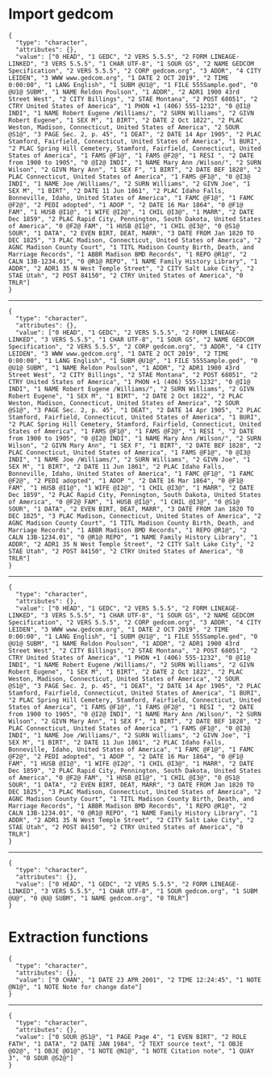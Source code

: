 # Import gedcom

    {
      "type": "character",
      "attributes": {},
      "value": ["0 HEAD", "1 GEDC", "2 VERS 5.5.5", "2 FORM LINEAGE-LINKED", "3 VERS 5.5.5", "1 CHAR UTF-8", "1 SOUR GS", "2 NAME GEDCOM Specification", "2 VERS 5.5.5", "2 CORP gedcom.org", "3 ADDR", "4 CITY LEIDEN", "3 WWW www.gedcom.org", "1 DATE 2 OCT 2019", "2 TIME 0:00:00", "1 LANG English", "1 SUBM @U1@", "1 FILE 555Sample.ged", "0 @U1@ SUBM", "1 NAME Reldon Poulson", "1 ADDR", "2 ADR1 1900 43rd Street West", "2 CITY Billings", "2 STAE Montana", "2 POST 68051", "2 CTRY United States of America", "1 PHON +1 (406) 555-1232", "0 @I1@ INDI", "1 NAME Robert Eugene /Williams/", "2 SURN Williams", "2 GIVN Robert Eugene", "1 SEX M", "1 BIRT", "2 DATE 2 Oct 1822", "2 PLAC Weston, Madison, Connecticut, United States of America", "2 SOUR @S1@", "3 PAGE Sec. 2, p. 45", "1 DEAT", "2 DATE 14 Apr 1905", "2 PLAC Stamford, Fairfield, Connecticut, United States of America", "1 BURI", "2 PLAC Spring Hill Cemetery, Stamford, Fairfield, Connecticut, United States of America", "1 FAMS @F1@", "1 FAMS @F2@", "1 RESI ", "2 DATE from 1900 to 1905", "0 @I2@ INDI", "1 NAME Mary Ann /Wilson/", "2 SURN Wilson", "2 GIVN Mary Ann", "1 SEX F", "1 BIRT", "2 DATE BEF 1828", "2 PLAC Connecticut, United States of America", "1 FAMS @F1@", "0 @I3@ INDI", "1 NAME Joe /Williams/", "2 SURN Williams", "2 GIVN Joe", "1 SEX M", "1 BIRT", "2 DATE 11 Jun 1861", "2 PLAC Idaho Falls, Bonneville, Idaho, United States of America", "1 FAMC @F1@", "1 FAMC @F2@", "2 PEDI adopted", "1 ADOP ", "2 DATE 16 Mar 1864", "0 @F1@ FAM", "1 HUSB @I1@", "1 WIFE @I2@", "1 CHIL @I3@", "1 MARR", "2 DATE Dec 1859", "2 PLAC Rapid City, Pennington, South Dakota, United States of America", "0 @F2@ FAM", "1 HUSB @I1@", "1 CHIL @I3@", "0 @S1@ SOUR", "1 DATA", "2 EVEN BIRT, DEAT, MARR", "3 DATE FROM Jan 1820 TO DEC 1825", "3 PLAC Madison, Connecticut, United States of America", "2 AGNC Madison County Court", "1 TITL Madison County Birth, Death, and Marriage Records", "1 ABBR Madison BMD Records", "1 REPO @R1@", "2 CALN 13B-1234.01", "0 @R1@ REPO", "1 NAME Family History Library", "1 ADDR", "2 ADR1 35 N West Temple Street", "2 CITY Salt Lake City", "2 STAE Utah", "2 POST 84150", "2 CTRY United States of America", "0 TRLR"]
    }

---

    {
      "type": "character",
      "attributes": {},
      "value": ["0 HEAD", "1 GEDC", "2 VERS 5.5.5", "2 FORM LINEAGE-LINKED", "3 VERS 5.5.5", "1 CHAR UTF-8", "1 SOUR GS", "2 NAME GEDCOM Specification", "2 VERS 5.5.5", "2 CORP gedcom.org", "3 ADDR", "4 CITY LEIDEN", "3 WWW www.gedcom.org", "1 DATE 2 OCT 2019", "2 TIME 0:00:00", "1 LANG English", "1 SUBM @U1@", "1 FILE 555Sample.ged", "0 @U1@ SUBM", "1 NAME Reldon Poulson", "1 ADDR", "2 ADR1 1900 43rd Street West", "2 CITY Billings", "2 STAE Montana", "2 POST 68051", "2 CTRY United States of America", "1 PHON +1 (406) 555-1232", "0 @I1@ INDI", "1 NAME Robert Eugene /Williams/", "2 SURN Williams", "2 GIVN Robert Eugene", "1 SEX M", "1 BIRT", "2 DATE 2 Oct 1822", "2 PLAC Weston, Madison, Connecticut, United States of America", "2 SOUR @S1@", "3 PAGE Sec. 2, p. 45", "1 DEAT", "2 DATE 14 Apr 1905", "2 PLAC Stamford, Fairfield, Connecticut, United States of America", "1 BURI", "2 PLAC Spring Hill Cemetery, Stamford, Fairfield, Connecticut, United States of America", "1 FAMS @F1@", "1 FAMS @F2@", "1 RESI ", "2 DATE from 1900 to 1905", "0 @I2@ INDI", "1 NAME Mary Ann /Wilson/", "2 SURN Wilson", "2 GIVN Mary Ann", "1 SEX F", "1 BIRT", "2 DATE BEF 1828", "2 PLAC Connecticut, United States of America", "1 FAMS @F1@", "0 @I3@ INDI", "1 NAME Joe /Williams/", "2 SURN Williams", "2 GIVN Joe", "1 SEX M", "1 BIRT", "2 DATE 11 Jun 1861", "2 PLAC Idaho Falls, Bonneville, Idaho, United States of America", "1 FAMC @F1@", "1 FAMC @F2@", "2 PEDI adopted", "1 ADOP ", "2 DATE 16 Mar 1864", "0 @F1@ FAM", "1 HUSB @I1@", "1 WIFE @I2@", "1 CHIL @I3@", "1 MARR", "2 DATE Dec 1859", "2 PLAC Rapid City, Pennington, South Dakota, United States of America", "0 @F2@ FAM", "1 HUSB @I1@", "1 CHIL @I3@", "0 @S1@ SOUR", "1 DATA", "2 EVEN BIRT, DEAT, MARR", "3 DATE FROM Jan 1820 TO DEC 1825", "3 PLAC Madison, Connecticut, United States of America", "2 AGNC Madison County Court", "1 TITL Madison County Birth, Death, and Marriage Records", "1 ABBR Madison BMD Records", "1 REPO @R1@", "2 CALN 13B-1234.01", "0 @R1@ REPO", "1 NAME Family History Library", "1 ADDR", "2 ADR1 35 N West Temple Street", "2 CITY Salt Lake City", "2 STAE Utah", "2 POST 84150", "2 CTRY United States of America", "0 TRLR"]
    }

---

    {
      "type": "character",
      "attributes": {},
      "value": ["0 HEAD", "1 GEDC", "2 VERS 5.5.5", "2 FORM LINEAGE-LINKED", "3 VERS 5.5.5", "1 CHAR UTF-8", "1 SOUR GS", "2 NAME GEDCOM Specification", "2 VERS 5.5.5", "2 CORP gedcom.org", "3 ADDR", "4 CITY LEIDEN", "3 WWW www.gedcom.org", "1 DATE 2 OCT 2019", "2 TIME 0:00:00", "1 LANG English", "1 SUBM @U1@", "1 FILE 555Sample.ged", "0 @U1@ SUBM", "1 NAME Reldon Poulson", "1 ADDR", "2 ADR1 1900 43rd Street West", "2 CITY Billings", "2 STAE Montana", "2 POST 68051", "2 CTRY United States of America", "1 PHON +1 (406) 555-1232", "0 @I1@ INDI", "1 NAME Robert Eugene /Williams/", "2 SURN Williams", "2 GIVN Robert Eugene", "1 SEX M", "1 BIRT", "2 DATE 2 Oct 1822", "2 PLAC Weston, Madison, Connecticut, United States of America", "2 SOUR @S1@", "3 PAGE Sec. 2, p. 45", "1 DEAT", "2 DATE 14 Apr 1905", "2 PLAC Stamford, Fairfield, Connecticut, United States of America", "1 BURI", "2 PLAC Spring Hill Cemetery, Stamford, Fairfield, Connecticut, United States of America", "1 FAMS @F1@", "1 FAMS @F2@", "1 RESI ", "2 DATE from 1900 to 1905", "0 @I2@ INDI", "1 NAME Mary Ann /Wilson/", "2 SURN Wilson", "2 GIVN Mary Ann", "1 SEX F", "1 BIRT", "2 DATE BEF 1828", "2 PLAC Connecticut, United States of America", "1 FAMS @F1@", "0 @I3@ INDI", "1 NAME Joe /Williams/", "2 SURN Williams", "2 GIVN Joe", "1 SEX M", "1 BIRT", "2 DATE 11 Jun 1861", "2 PLAC Idaho Falls, Bonneville, Idaho, United States of America", "1 FAMC @F1@", "1 FAMC @F2@", "2 PEDI adopted", "1 ADOP ", "2 DATE 16 Mar 1864", "0 @F1@ FAM", "1 HUSB @I1@", "1 WIFE @I2@", "1 CHIL @I3@", "1 MARR", "2 DATE Dec 1859", "2 PLAC Rapid City, Pennington, South Dakota, United States of America", "0 @F2@ FAM", "1 HUSB @I1@", "1 CHIL @I3@", "0 @S1@ SOUR", "1 DATA", "2 EVEN BIRT, DEAT, MARR", "3 DATE FROM Jan 1820 TO DEC 1825", "3 PLAC Madison, Connecticut, United States of America", "2 AGNC Madison County Court", "1 TITL Madison County Birth, Death, and Marriage Records", "1 ABBR Madison BMD Records", "1 REPO @R1@", "2 CALN 13B-1234.01", "0 @R1@ REPO", "1 NAME Family History Library", "1 ADDR", "2 ADR1 35 N West Temple Street", "2 CITY Salt Lake City", "2 STAE Utah", "2 POST 84150", "2 CTRY United States of America", "0 TRLR"]
    }

---

    {
      "type": "character",
      "attributes": {},
      "value": ["0 HEAD", "1 GEDC", "2 VERS 5.5.5", "2 FORM LINEAGE-LINKED", "3 VERS 5.5.5", "1 CHAR UTF-8", "1 SOUR gedcom.org", "1 SUBM @U@", "0 @U@ SUBM", "1 NAME gedcom.org", "0 TRLR"]
    }

# Extraction functions

    {
      "type": "character",
      "attributes": {},
      "value": ["0 CHAN", "1 DATE 23 APR 2001", "2 TIME 12:24:45", "1 NOTE @N1@", "1 NOTE Note for change date"]
    }

---

    {
      "type": "character",
      "attributes": {},
      "value": ["0 SOUR @S1@", "1 PAGE Page 4", "1 EVEN BIRT", "2 ROLE FATH", "1 DATA", "2 DATE JAN 1984", "2 TEXT source text", "1 OBJE @O2@", "1 OBJE @O1@", "1 NOTE @N1@", "1 NOTE Citation note", "1 QUAY 3", "0 SOUR @S2@"]
    }

